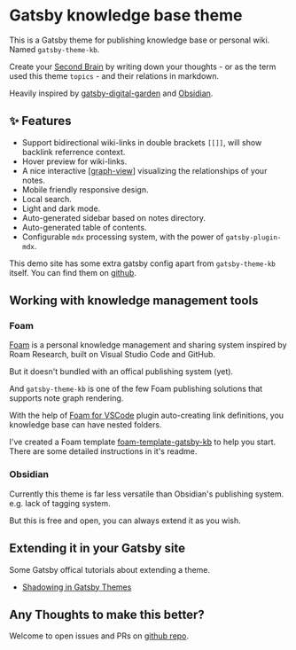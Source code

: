 # Gatsby knowledge base theme

This is a Gatsby theme for publishing knowledge base or personal wiki. Named `gatsby-theme-kb`.

Create your [Second Brain](https://www.buildingasecondbrain.com/) by writing down your thoughts - or as the term used this theme `topics` -  and their relations in markdown.

Heavily inspired by [gatsby-digital-garden](https://github.com/mathieudutour/gatsby-digital-garden) and [Obsidian](https://publish.obsidian.md/help/Index).

## ✨ Features

- Support bidirectional wiki-links in double brackets `[[]]`, will show backlink referrence context.
- Hover preview for wiki-links.
- A nice interactive [[graph-view]] visualizing the relationships of your notes.
- Mobile friendly responsive design.
- Local search.
- Light and dark mode.
- Auto-generated sidebar based on notes directory.
- Auto-generated table of contents.
- Configurable `mdx` processing system, with the power of `gatsby-plugin-mdx`.

This demo site has some extra gatsby config apart from `gatsby-theme-kb` itself. You can find them on [github](https://github.com/hikerpig/gatsby-project-kb/blob/master/demo/gatsby-config.js).

## Working with knowledge management tools

### Foam

[Foam](https://foambubble.github.io/foam/) is a personal knowledge management and sharing system inspired by Roam Research, built on Visual Studio Code and GitHub.

But it doesn't bundled with an offical publishing system (yet).

And `gatsby-theme-kb` is one of the few Foam publishing solutions that supports note graph rendering.

With the help of [Foam for VSCode](https://marketplace.visualstudio.com/items?itemName=foam.foam-vscode) plugin auto-creating link definitions, you knowledge base can have nested folders. 

I've created a Foam template [foam-template-gatsby-kb](https://github.com/hikerpig/foam-template-gatsby-kb/) to help you start. There are some detailed instructions in it's readme.

### Obsidian

Currently this theme is far less versatile than Obsidian's publishing system. e.g. lack of tagging system.

But this is free and open, you can always extend it as you wish.

## Extending it in your Gatsby site

Some Gatsby offical tutorials about extending a theme.

- [Shadowing in Gatsby Themes](https://www.gatsbyjs.com/docs/how-to/plugins-and-themes/shadowing/)

## Any Thoughts to make this better?

Welcome to open issues and PRs on [github repo](https://github.com/hikerpig/gatsby-project-kb).

[graph-view]: ./features/graph-view.md